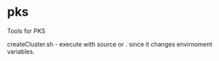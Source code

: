 # pks

Tools for PKS

createCluster.sh - execute with source or . since it changes envirnoment variables. 
